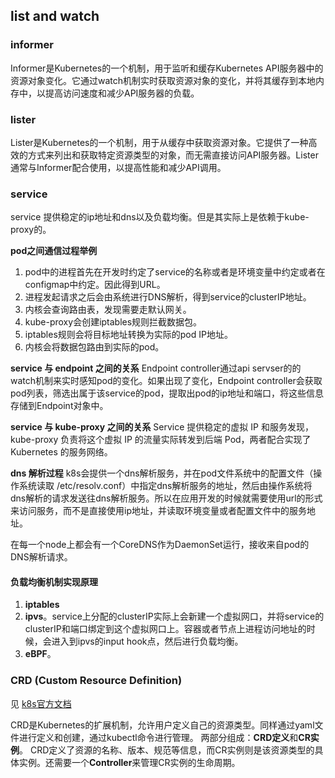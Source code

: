 ## list and watch
### informer
Informer是Kubernetes的一个机制，用于监听和缓存Kubernetes API服务器中的资源对象变化。它通过watch机制实时获取资源对象的变化，并将其缓存到本地内存中，以提高访问速度和减少API服务器的负载。

### lister
Lister是Kubernetes的一个机制，用于从缓存中获取资源对象。它提供了一种高效的方式来列出和获取特定资源类型的对象，而无需直接访问API服务器。Lister通常与Informer配合使用，以提高性能和减少API调用。

### service 
service 提供稳定的ip地址和dns以及负载均衡。但是其实际上是依赖于kube-proxy的。

**pod之间通信过程举例**
1. pod中的进程首先在开发时约定了service的名称或者是环境变量中约定或者在configmap中约定。因此得到URL。
2. 进程发起请求之后会由系统进行DNS解析，得到service的clusterIP地址。
3. 内核会查询路由表，发现需要走默认网关。
4. kube-proxy会创建iptables规则拦截数据包。
5. iptables规则会将目标地址转换为实际的pod IP地址。
6. 内核会将数据包路由到实际的pod。

**service 与 endpoint 之间的关系**
Endpoint controller通过api servser的的watch机制来实时感知pod的变化。如果出现了变化，Endpoint controller会获取pod列表，筛选出属于该service的pod，提取出pod的ip地址和端口，将这些信息存储到Endpoint对象中。

**service 与 kube-proxy 之间的关系**
Service 提供稳定的虚拟 IP 和服务发现，kube-proxy 负责将这个虚拟 IP 的流量实际转发到后端 Pod，两者配合实现了 Kubernetes 的服务网络。

**dns 解析过程**
k8s会提供一个dns解析服务，并在pod文件系统中的配置文件（操作系统读取 /etc/resolv.conf）中指定dns解析服务的地址，然后由操作系统将dns解析的请求发送往dns解析服务。所以在应用开发的时候就需要使用url的形式来访问服务，而不是直接使用ip地址，并读取环境变量或者配置文件中的服务地址。

在每一个node上都会有一个CoreDNS作为DaemonSet运行，接收来自pod的DNS解析请求。


#### 负载均衡机制实现原理
1. **iptables**
2. **ipvs**。service上分配的clusterIP实际上会新建一个虚拟网口，并将service的clusterIP和端口绑定到这个虚拟网口上。容器或者节点上进程访问地址的时候，会进入到ipvs的input hook点，然后进行负载均衡。
3. **eBPF**。

### CRD (Custom Resource Definition)
见 [k8s官方文档](https://kubernetes.io/zh-cn/docs/concepts/extend-kubernetes/api-extension/custom-resources/)

CRD是Kubernetes的扩展机制，允许用户定义自己的资源类型。同样通过yaml文件进行定义和创建，通过kubectl命令进行管理。
两部分组成：**CRD定义**和**CR实例**。
CRD定义了资源的名称、版本、规范等信息，而CR实例则是该资源类型的具体实例。还需要一个**Controller**来管理CR实例的生命周期。
